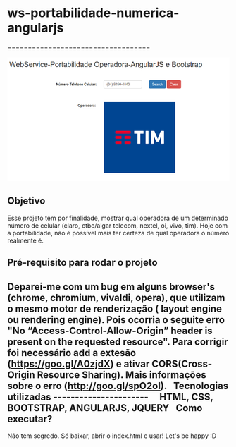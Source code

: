 # ws-portabilidade-numerica-angularjs
  ===================================

<div><img alt="print" src="img/printscreen.png" /></div>

Objetivo
--------

Esse projeto tem por finalidade, mostrar qual operadora de um determinado número de celular (claro, ctbc/algar telecom, nextel, oi, vivo, tim).
Hoje com a portabilidade, não é possível mais ter certeza de qual operadora o número realmente é.


Pré-requisito para rodar o projeto
----------------------------------
Deparei-me com um bug em alguns browser's (chrome, chromium, vivaldi, opera), que utilizam o mesmo motor de renderização ( layout engine ou rendering engine).
Pois ocorria o seguite erro "No “Access-Control-Allow-Origin” header is present on the requested resource".
Para corrigir foi necessário add a extesão (https://goo.gl/A0zjdX) e ativar CORS(Cross-Origin Resource Sharing).
Mais informações sobre o erro (http://goo.gl/spO2oI).
			 
Tecnologias utilizadas
----------------------			 
  HTML, CSS, BOOTSTRAP, ANGULARJS, JQUERY
			 
Como executar?
--------------

Não tem segredo. Só baixar, abrir o index.html e usar! 
Let's be happy :D
		 

